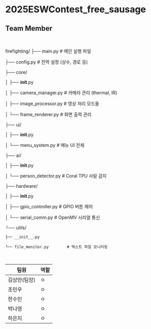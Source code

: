 # 2025ESWContest_free_sausage



## Team Member


<br>

firefighting/
├── main.py                    # 메인 실행 파일

├── config.py                  # 전역 설정 (상수, 경로 등)

├── core/

│   ├── __init__.py

│   ├── camera_manager.py      # 카메라 관리 (thermal, IR)

│   ├── image_processor.py     # 영상 처리 모드들

│   └── frame_renderer.py      # 화면 출력 관리

├── ui/

│   ├── __init__.py

│   └── menu_system.py         # 메뉴 UI 전체

├── ai/

│   ├── __init__.py

│   └── person_detector.py     # Coral TPU 사람 감지

├── hardware/

│   ├── __init__.py

│   ├── gpio_controller.py     # GPIO 버튼 제어

│   └── serial_comm.py         # OpenMV 시리얼 통신

└── utils/

    ├── __init__.py
    
    └── file_monitor.py        # 텍스트 파일 모니터링
    



<br>

| 팀원 | 역할 |
|----------|----------|
| 김상만(팀장)  | ㅇ  |
| 조민우   | ㅇ |
| 한수민 | ㅇ |
| 박나영 | ㅇ | 
| 하은지 | ㅇ | 
